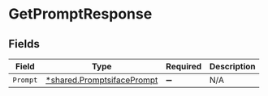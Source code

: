 # GetPromptResponse


## Fields

| Field                                                                          | Type                                                                           | Required                                                                       | Description                                                                    |
| ------------------------------------------------------------------------------ | ------------------------------------------------------------------------------ | ------------------------------------------------------------------------------ | ------------------------------------------------------------------------------ |
| `Prompt`                                                                       | [*shared.PromptsifacePrompt](../../../pkg/models/shared/promptsifaceprompt.md) | :heavy_minus_sign:                                                             | N/A                                                                            |
